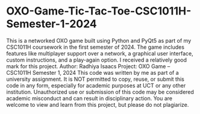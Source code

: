 # OXO-Game-Tic-Tac-Toe-CSC1011H-Semester-1-2024
This is a networked OXO game built using Python and PyQt5 as part of my CSC1011H coursework in the first semester of 2024. The game includes features like multiplayer support over a network, a graphical user interface, custom instructions, and a play-again option.  I received a relatively good mark for this project.
Author: Radhiya Isaacs
Project: OXO Game – CSC1011H Semester 1, 2024
This code was written by me as part of a university assignment.
It is NOT permitted to copy, reuse, or submit this code in any form, especially for academic purposes at UCT or any other institution.
Unauthorized use or submission of this code may be considered academic misconduct and can result in disciplinary action.
You are welcome to view and learn from this project, but please do not plagiarize.
